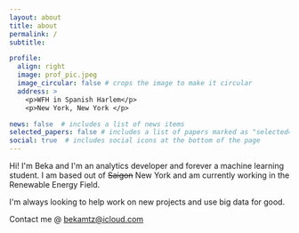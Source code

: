 ```yaml
---
layout: about
title: about
permalink: /
subtitle: 

profile:
  align: right
  image: prof_pic.jpeg
  image_circular: false # crops the image to make it circular
  address: >
    <p>WFH in Spanish Harlem</p>
    <p>New York, New York </p>

news: false  # includes a list of news items
selected_papers: false # includes a list of papers marked as "selected={true}"
social: true  # includes social icons at the bottom of the page
---
```


Hi! I'm Beka and I'm an analytics developer and forever a machine learning student. I am based out of ~~Saigon~~ New York and am currently working in the Renewable Energy Field. 


I'm always looking to help work on new projects and use big data for good. 

Contact me @ bekamtz@icloud.com
